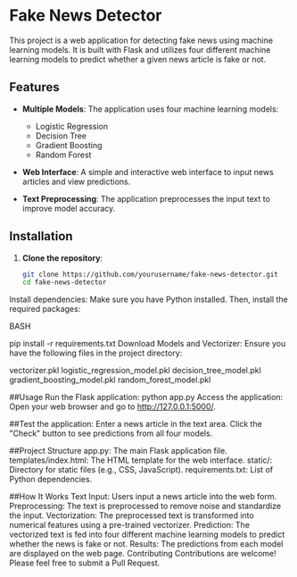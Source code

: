 
# Fake News Detector

This project is a web application for detecting fake news using machine learning models. It is built with Flask and utilizes four different machine learning models to predict whether a given news article is fake or not.

## Features

- **Multiple Models**: The application uses four machine learning models:
  - Logistic Regression
  - Decision Tree
  - Gradient Boosting
  - Random Forest

- **Web Interface**: A simple and interactive web interface to input news articles and view predictions.

- **Text Preprocessing**: The application preprocesses the input text to improve model accuracy.

## Installation

1. **Clone the repository**:
   ```bash
   git clone https://github.com/yourusername/fake-news-detector.git
   cd fake-news-detector
Install dependencies:
Make sure you have Python installed. Then, install the required packages:

BASH

pip install -r requirements.txt
Download Models and Vectorizer:
Ensure you have the following files in the project directory:

vectorizer.pkl
logistic_regression_model.pkl
decision_tree_model.pkl
gradient_boosting_model.pkl
random_forest_model.pkl

##Usage
Run the Flask application:
python app.py
Access the application:
Open your web browser and go to http://127.0.0.1:5000/.

##Test the application:
Enter a news article in the text area.
Click the "Check" button to see predictions from all four models.

##Project Structure
app.py: The main Flask application file.
templates/index.html: The HTML template for the web interface.
static/: Directory for static files (e.g., CSS, JavaScript).
requirements.txt: List of Python dependencies.

##How It Works
Text Input: Users input a news article into the web form.
Preprocessing: The text is preprocessed to remove noise and standardize the input.
Vectorization: The preprocessed text is transformed into numerical features using a pre-trained vectorizer.
Prediction: The vectorized text is fed into four different machine learning models to predict whether the news is fake or not.
Results: The predictions from each model are displayed on the web page.
Contributing
Contributions are welcome! Please feel free to submit a Pull Request.
